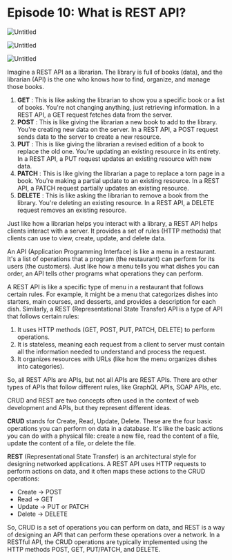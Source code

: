 # Episode 10: What is REST API?

![Untitled](https://prod-files-secure.s3.us-west-2.amazonaws.com/21748c7e-09fb-4d2d-b1f8-06b9ee47f39c/2d4af16d-5c1f-45db-91cd-e4d548464820/Untitled.png)

![Untitled](https://prod-files-secure.s3.us-west-2.amazonaws.com/21748c7e-09fb-4d2d-b1f8-06b9ee47f39c/31d952d3-54e6-49d2-8434-0e5c400234c8/Untitled.png)

![Untitled](https://prod-files-secure.s3.us-west-2.amazonaws.com/21748c7e-09fb-4d2d-b1f8-06b9ee47f39c/8fa05018-2fdd-47e7-b35c-c0431fb02810/Untitled.png)

Imagine a REST API as a librarian. The library is full of books (data), and the librarian (API) is the one who knows how to find, organize, and manage those books.

1. **GET** : This is like asking the librarian to show you a specific book or a list of books. You're not changing anything, just retrieving information. In a REST API, a GET request fetches data from the server.
2. **POST** : This is like giving the librarian a new book to add to the library. You're creating new data on the server. In a REST API, a POST request sends data to the server to create a new resource.
3. **PUT** : This is like giving the librarian a revised edition of a book to replace the old one. You're updating an existing resource in its entirety. In a REST API, a PUT request updates an existing resource with new data.
4. **PATCH** : This is like giving the librarian a page to replace a torn page in a book. You're making a partial update to an existing resource. In a REST API, a PATCH request partially updates an existing resource.
5. **DELETE** : This is like asking the librarian to remove a book from the library. You're deleting an existing resource. In a REST API, a DELETE request removes an existing resource.

Just like how a librarian helps you interact with a library, a REST API helps clients interact with a server. It provides a set of rules (HTTP methods) that clients can use to view, create, update, and delete data.

An API (Application Programming Interface) is like a menu in a restaurant. It's a list of operations that a program (the restaurant) can perform for its users (the customers). Just like how a menu tells you what dishes you can order, an API tells other programs what operations they can perform.

A REST API is like a specific type of menu in a restaurant that follows certain rules. For example, it might be a menu that categorizes dishes into starters, main courses, and desserts, and provides a description for each dish. Similarly, a REST (Representational State Transfer) API is a type of API that follows certain rules:

1. It uses HTTP methods (GET, POST, PUT, PATCH, DELETE) to perform operations.
2. It is stateless, meaning each request from a client to server must contain all the information needed to understand and process the request.
3. It organizes resources with URLs (like how the menu organizes dishes into categories).

So, all REST APIs are APIs, but not all APIs are REST APIs. There are other types of APIs that follow different rules, like GraphQL APIs, SOAP APIs, etc.

CRUD and REST are two concepts often used in the context of web development and APIs, but they represent different ideas.

**CRUD** stands for Create, Read, Update, Delete. These are the four basic operations you can perform on data in a database. It's like the basic actions you can do with a physical file: create a new file, read the content of a file, update the content of a file, or delete the file.

**REST** (Representational State Transfer) is an architectural style for designing networked applications. A REST API uses HTTP requests to perform actions on data, and it often maps these actions to the CRUD operations:

* Create -> POST
* Read -> GET
* Update -> PUT or PATCH
* Delete -> DELETE

So, CRUD is a set of operations you can perform on data, and REST is a way of designing an API that can perform these operations over a network. In a RESTful API, the CRUD operations are typically implemented using the HTTP methods POST, GET, PUT/PATCH, and DELETE.

